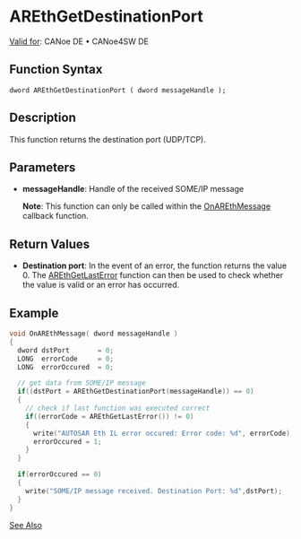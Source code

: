 # AREthGetDestinationPort

[Valid for](../../../../Shared/FeatureAvailability.md): CANoe DE • CANoe4SW DE

## Function Syntax

```
dword AREthGetDestinationPort ( dword messageHandle );
```

## Description

This function returns the destination port (UDP/TCP).

## Parameters

- **messageHandle**: Handle of the received SOME/IP message

  **Note**: This function can only be called within the [OnAREthMessage](CAPLfunctionOnAREthMessage.md) callback function.

## Return Values

- **Destination port**: In the event of an error, the function returns the value 0. The [AREthGetLastError](CAPLfunctionAREthGetLastError.md) function can then be used to check whether the value is valid or an error has occurred.

## Example

```c
void OnAREthMessage( dword messageHandle )
{
  dword dstPort       = 0;
  LONG  errorCode     = 0;
  LONG  errorOccured  = 0;

  // get data from SOME/IP message
  if((dstPort = AREthGetDestinationPort(messageHandle)) == 0)
  {
    // check if last function was executed correct
    if((errorCode = AREthGetLastError()) != 0)
    {
      write("AUTOSAR Eth IL error occured: Error code: %d", errorCode);
      errorOccured = 1;
    }
  }

  if(errorOccured == 0)
  {
    write("SOME/IP message received. Destination Port: %d",dstPort);
  }
}
```

[See Also](javascript:void(0);)
